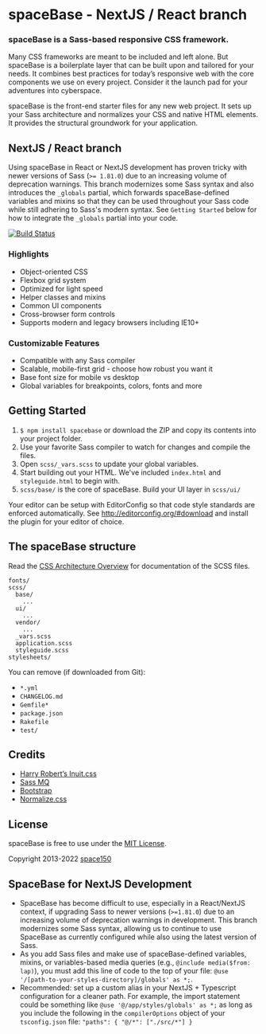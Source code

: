 spaceBase - NextJS / React branch
=========

### spaceBase is a Sass-based responsive CSS framework.

Many CSS frameworks are meant to be included and left alone. But spaceBase is a boilerplate layer that can be built upon and tailored for your needs. It combines best practices for today’s responsive web with the core components we use on every project. Consider it the launch pad for your adventures into cyberspace.

spaceBase is the front-end starter files for any new web project. It sets up your Sass architecture and normalizes your CSS and native HTML elements. It provides the structural groundwork for your application.

## NextJS / React branch

Using spaceBase in React or NextJS development has proven tricky with newer versions of Sass (`>= 1.81.0`) due to an increasing volume of deprecation warnings. This branch modernizes some Sass syntax and also introduces the `_globals` partial, which forwards spaceBase-defined variables and mixins so that they can be used throughout your Sass code while still adhering to Sass's modern syntax. See `Getting Started` below for how to integrate the `_globals` partial into your code.

[![Build Status](https://img.shields.io/travis/space150/spaceBase.svg?style=flat-square)](https://travis-ci.org/space150/spaceBase)

### Highlights

* Object-oriented CSS
* Flexbox grid system
* Optimized for light speed
* Helper classes and mixins
* Common UI components
* Cross-browser form controls
* Supports modern and legacy browsers including IE10+

### Customizable Features

* Compatible with any Sass compiler
* Scalable, mobile-first grid - choose how robust you want it
* Base font size for mobile vs desktop
* Global variables for breakpoints, colors, fonts and more

## Getting Started

1. `$ npm install spacebase` or download the ZIP and copy its contents into your project folder.
2. Use your favorite Sass compiler to watch for changes and compile the files.
3. Open `scss/_vars.scss` to update your global variables.
4. Start building out your HTML. We've included `index.html` and `styleguide.html` to begin with.
5. `scss/base/` is the core of spaceBase. Build your UI layer in `scss/ui/`

Your editor can be setup with EditorConfig so that code style standards are enforced automatically. See http://editorconfig.org/#download and install the plugin for your editor of choice.

## The spaceBase structure

Read the [CSS Architecture Overview](scss/README.md) for documentation of the SCSS files.

```
fonts/
scss/
  base/
    ...
  ui/
    ...
  vendor/
    ...
  _vars.scss
  application.scss
  styleguide.scss
stylesheets/
```

You can remove (if downloaded from Git):
- `*.yml`
- `CHANGELOG.md`
- `Gemfile*`
- `package.json`
- `Rakefile`
- `test/`

## Credits

* [Harry Robert’s Inuit.css](https://github.com/csswizardry/inuit.css)
* [Sass MQ](https://github.com/sass-mq/sass-mq)
* [Bootstrap](http://getbootstrap.com)
* [Normalize.css](http://necolas.github.io/normalize.css)

## License

spaceBase is free to use under the [MIT License](LICENSE.md).

Copyright 2013-2022 [space150](http://www.space150.com)

## SpaceBase for NextJS Development
- SpaceBase has become difficult to use, especially in a React/NextJS context, if upgrading Sass to newer versions (`>=1.81.0`) due to an increasing volume of deprecation warnings in development. This branch modernizes some Sass syntax, allowing us to continue to use SpaceBase as currently configured while also using the latest version of Sass.
- As you add Sass files and make use of spaceBase-defined variables, mixins, or variables-based media queries (e.g., `@include media($from: lap)`), you must add this line of code to the top of your file: `@use '/[path-to-your-styles-directory]/globals' as *;`.
- Recommended: set up a custom alias in your NextJS + Typescript configuration for a cleaner path. For example, the import statement could be something like  `@use '@/app/styles/globals' as *;` as long as you include the following in the `compilerOptions` object of your `tsconfig.json` file: `"paths": { "@/*": ["./src/*"] }`
